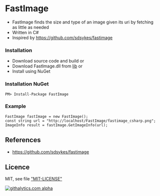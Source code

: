 # FastImage

* FastImage finds the size and type of an image given its uri by fetching as little as needed
* Written in C#
* Inspired by https://github.com/sdsykes/fastimage

### Installation

* Download source code and build or
* Download FastImage.dll from [lib](lib) or
* Install using NuGet

### Installation NuGet

    PM> Install-Package FastImage

### Example

    FastImage fastImage = new FastImage(); 
    const string url = "http://localhost/FastImage/fastimage_csharp.png";
    ImageInfo result = fastImage.GetImageInfo(url);

## References

* https://github.com/sdsykes/fastimage

## Licence

MIT, see file ["MIT-LICENSE"](MIT-LICENSE)

[![githalytics.com alpha](https://cruel-carlota.pagodabox.com/f937e62a287075344bd41887f68aebda "githalytics.com")](http://githalytics.com/ynrajasekhar/FastImage)

